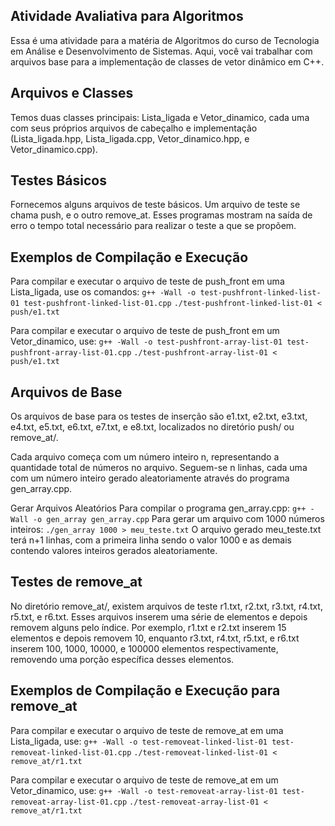 ## Atividade Avaliativa para Algoritmos
Essa é uma atividade para a matéria de Algoritmos do curso de Tecnologia em Análise e Desenvolvimento de Sistemas. Aqui, você vai trabalhar com arquivos base para a implementação de classes de vetor dinâmico em C++.

## Arquivos e Classes
Temos duas classes principais: Lista_ligada e Vetor_dinamico, cada uma com seus próprios arquivos de cabeçalho e implementação (Lista_ligada.hpp, Lista_ligada.cpp, Vetor_dinamico.hpp, e Vetor_dinamico.cpp).

## Testes Básicos
Fornecemos alguns arquivos de teste básicos. Um arquivo de teste se chama push, e o outro remove_at. Esses programas mostram na saída de erro o tempo total necessário para realizar o teste a que se propõem.

## Exemplos de Compilação e Execução
Para compilar e executar o arquivo de teste de push_front em uma Lista_ligada, use os comandos:
```g++ -Wall -o test-pushfront-linked-list-01 test-pushfront-linked-list-01.cpp```
```./test-pushfront-linked-list-01 < push/e1.txt```

Para compilar e executar o arquivo de teste de push_front em um Vetor_dinamico, use:
```g++ -Wall -o test-pushfront-array-list-01 test-pushfront-array-list-01.cpp```
```./test-pushfront-array-list-01 < push/e1.txt```

## Arquivos de Base
Os arquivos de base para os testes de inserção são e1.txt, e2.txt, e3.txt, e4.txt, e5.txt, e6.txt, e7.txt, e e8.txt, localizados no diretório push/ ou remove_at/.

Cada arquivo começa com um número inteiro n, representando a quantidade total de números no arquivo. Seguem-se n linhas, cada uma com um número inteiro gerado aleatoriamente através do programa gen_array.cpp.

Gerar Arquivos Aleatórios
Para compilar o programa gen_array.cpp:
```g++ -Wall -o gen_array gen_array.cpp```
Para gerar um arquivo com 1000 números inteiros:
```./gen_array 1000 > meu_teste.txt```
O arquivo gerado meu_teste.txt terá n+1 linhas, com a primeira linha sendo o valor 1000 e as demais contendo valores inteiros gerados aleatoriamente.

## Testes de remove_at
No diretório remove_at/, existem arquivos de teste r1.txt, r2.txt, r3.txt, r4.txt, r5.txt, e r6.txt. Esses arquivos inserem uma série de elementos e depois removem alguns pelo índice. Por exemplo, r1.txt e r2.txt inserem 15 elementos e depois removem 10, enquanto r3.txt, r4.txt, r5.txt, e r6.txt inserem 100, 1000, 10000, e 100000 elementos respectivamente, removendo uma porção específica desses elementos.

## Exemplos de Compilação e Execução para remove_at
Para compilar e executar o arquivo de teste de remove_at em uma Lista_ligada, use:
```g++ -Wall -o test-removeat-linked-list-01 test-removeat-linked-list-01.cpp```
```./test-removeat-linked-list-01 < remove_at/r1.txt```

Para compilar e executar o arquivo de teste de remove_at em um Vetor_dinamico, use:
```g++ -Wall -o test-removeat-array-list-01 test-removeat-array-list-01.cpp```
```./test-removeat-array-list-01 < remove_at/r1.txt```
